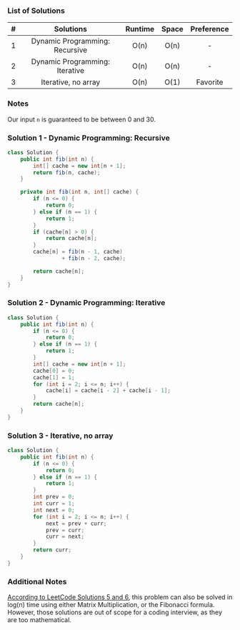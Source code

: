### List of Solutions

| # |           Solutions            | Runtime |   Space   |  Preference  |
|:-:|:------------------------------:|:-------:|:---------:|:------------:|
| 1 | Dynamic Programming: Recursive |   O(n)  |   O(n)    |       -      |
| 2 | Dynamic Programming: Iterative |   O(n)  |   O(n)    |       -      |
| 3 | Iterative, no array            |   O(n)  |   O(1)    |   Favorite   |

### Notes

Our input `n` is guaranteed to be between 0 and 30.

### Solution 1 - Dynamic Programming: Recursive

```java
class Solution {
    public int fib(int n) {
        int[] cache = new int[n + 1];
        return fib(n, cache);
    }

    private int fib(int n, int[] cache) {
        if (n <= 0) {
            return 0;
        } else if (n == 1) {
            return 1;
        }
        if (cache[n] > 0) {
            return cache[n];
        }
        cache[n] = fib(n - 1, cache)
                 + fib(n - 2, cache);

        return cache[n];
    }
}
```

### Solution 2 - Dynamic Programming: Iterative

```java
class Solution {
    public int fib(int n) {
        if (n <= 0) {
            return 0;
        } else if (n == 1) {
            return 1;
        }
        int[] cache = new int[n + 1];
        cache[0] = 0;
        cache[1] = 1;
        for (int i = 2; i <= n; i++) {
            cache[i] = cache[i - 2] + cache[i - 1];
        }
        return cache[n];
    }
}

```

### Solution 3 - Iterative, no array

```java
class Solution {
    public int fib(int n) {
        if (n <= 0) {
            return 0;
        } else if (n == 1) {
            return 1;
        }
        int prev = 0;
        int curr = 1;
        int next = 0;
        for (int i = 2; i <= n; i++) {
            next = prev + curr;
            prev = curr;
            curr = next;
        }
        return curr;
    }
}
```

### Additional Notes

[According to LeetCode Solutions 5 and 6](https://leetcode.com/problems/climbing-stairs/solution), this problem can also be solved in log(n) time using either Matrix Multiplication, or the Fibonacci formula. However, those solutions are out of scope for a coding interview, as they are too mathematical.
